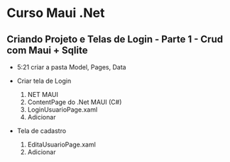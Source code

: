 # Curso Maui .Net 

## Criando Projeto e Telas de Login - Parte 1 - Crud com Maui + Sqlite

* 5:21 criar a pasta Model, Pages, Data
* Criar tela de Login
	1. NET MAUI
	2. ContentPage do .Net MAUI (C#)
	3. LoginUsuarioPage.xaml
	4. Adicionar

* Tela de cadastro
	1. EditaUsuarioPage.xaml
	2. Adicionar